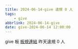 ```yaml
---
title: 2024-06-14-give 違規 0 人
tags:
    - give
abbrlink: 2024-06-14-give
date: give-2024-06-14 12:00:00
---
```

give 板 [板規連結](https://www.ptt.cc/bbs/give/M.1612495900.A.C32.html)
昨天違規 0 人
